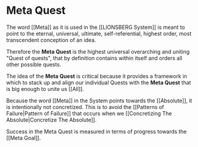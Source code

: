 # Meta Quest

The word [[Meta]] as it is used in the [[LIONSBERG System]] is meant to point to the eternal, universal, ultimate, self-referential, highest order, most transcendent conception of an idea. 

Therefore the **Meta Quest** is the highest universal overarching and uniting "Quest of quests", that by definition contains within itself and orders all other possible quests.

The idea of the **Meta Quest** is critical because it provides a framework in which to stack up and align our individual Quests with the **Meta Quest** that is big enough to unite us [[All]].  

Because the word [[Meta]] in the System points towards the [[Absolute]], it is intentionally not concretized. This is to avoid the [[Patterns of Failure|Pattern of Failure]] that occurs when we [[Concretizing The Absolute|Concretize The Absolute]]. 

Success in the Meta Quest is measured in terms of progress towards the [[Meta Goal]].  